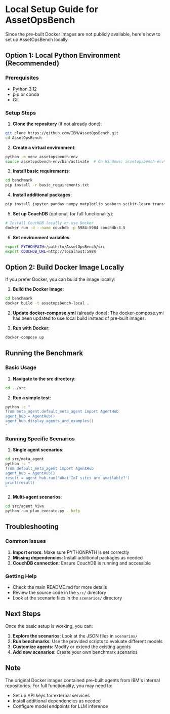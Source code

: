 # Local Setup Guide for AssetOpsBench

Since the pre-built Docker images are not publicly available, here's how to set up AssetOpsBench locally.

## Option 1: Local Python Environment (Recommended)

### Prerequisites
- Python 3.12
- pip or conda
- Git

### Setup Steps

1. **Clone the repository** (if not already done):
```bash
git clone https://github.com/IBM/AssetOpsBench.git
cd AssetOpsBench
```

2. **Create a virtual environment**:
```bash
python -m venv assetopsbench-env
source assetopsbench-env/bin/activate  # On Windows: assetopsbench-env\Scripts\activate
```

3. **Install basic requirements**:
```bash
cd benchmark
pip install -r basic_requirements.txt
```

4. **Install additional packages**:
```bash
pip install jupyter pandas numpy matplotlib seaborn scikit-learn transformers torch langchain termcolor
```

5. **Set up CouchDB** (optional, for full functionality):
```bash
# Install CouchDB locally or use Docker
docker run -d --name couchdb -p 5984:5984 couchdb:3.5
```

6. **Set environment variables**:
```bash
export PYTHONPATH=/path/to/AssetOpsBench/src
export COUCHDB_URL=http://localhost:5984
```

## Option 2: Build Docker Image Locally

If you prefer Docker, you can build the image locally:

1. **Build the Docker image**:
```bash
cd benchmark
docker build -t assetopsbench-local .
```

2. **Update docker-compose.yml** (already done):
The docker-compose.yml has been updated to use local build instead of pre-built images.

3. **Run with Docker**:
```bash
docker-compose up
```

## Running the Benchmark

### Basic Usage

1. **Navigate to the src directory**:
```bash
cd ../src
```

2. **Run a simple test**:
```bash
python -c "
from meta_agent.default_meta_agent import AgentHub
agent_hub = AgentHub()
agent_hub.display_agents_and_examples()
"
```

### Running Specific Scenarios

1. **Single agent scenarios**:
```bash
cd src/meta_agent
python -c "
from default_meta_agent import AgentHub
agent_hub = AgentHub()
result = agent_hub.run('What IoT sites are available?')
print(result)
"
```

2. **Multi-agent scenarios**:
```bash
cd src/agent_hive
python run_plan_execute.py --help
```

## Troubleshooting

### Common Issues

1. **Import errors**: Make sure PYTHONPATH is set correctly
2. **Missing dependencies**: Install additional packages as needed
3. **CouchDB connection**: Ensure CouchDB is running and accessible

### Getting Help

- Check the main README.md for more details
- Review the source code in the `src/` directory
- Look at the scenario files in the `scenarios/` directory

## Next Steps

Once the basic setup is working, you can:

1. **Explore the scenarios**: Look at the JSON files in `scenarios/`
2. **Run benchmarks**: Use the provided scripts to evaluate different models
3. **Customize agents**: Modify or extend the existing agents
4. **Add new scenarios**: Create your own benchmark scenarios

## Note

The original Docker images contained pre-built agents from IBM's internal repositories. For full functionality, you may need to:
- Set up API keys for external services
- Install additional dependencies as needed
- Configure model endpoints for LLM inference 
